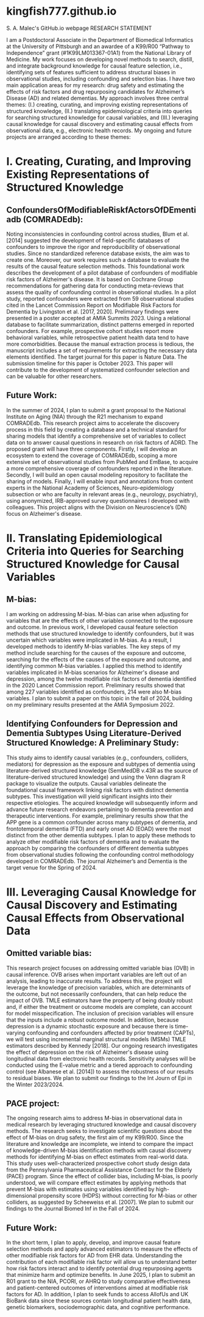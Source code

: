 # kingfish777.github.io
S. A. Malec's GitHub.io webpage
RESEARCH STATEMENT

I am a Postdoctoral Associate in the Department of Biomedical Informatics at the University of Pittsburgh and an awardee of a K99/R00 “Pathway to Independence” grant (#1K99LM013367-01A1) from the National Library of Medicine. My work focuses on developing novel methods to search, distill, and integrate background knowledge for causal feature selection, i.e., identifying sets of features sufficient to address structural biases in observational studies, including confounding and selection bias. I have two main application areas for my research: drug safety and estimating the effects of risk factors and drug repurposing candidates for Alzheimer’s Disease (AD) and related dementias. My approach involves three central themes: (I.) creating, curating, and improving existing representations of structured knowledge, (II.) translating epidemiological criteria into queries for searching structured knowledge for causal variables, and (III.) leveraging causal knowledge for causal discovery and estimating causal effects from observational data, e.g., electronic health records. My ongoing and future projects are arranged according to these themes:

# I. Creating, Curating, and Improving Existing Representations of Structured Knowledge

## ConfoundersOfModifiableRiskfActorsOfDEmentiadb (COMRADEdb): 

Noting inconsistencies in confounding control across studies, Blum et al. [2014] suggested the development of field-specific databases of confounders to improve the rigor and reproducibility of observational studies. Since no standardized reference database exists, the aim was to create one. Moreover, our work requires such a database to evaluate the results of the causal feature selection methods. This foundational work describes the development of a pilot database of confounders of modifiable risk factors of Alzheimer's disease. It is based on Cochrane Group recommendations for gathering data for conducting meta-reviews that assess the quality of confounding control in observational studies. In a pilot study, reported confounders were extracted from 59 observational studies cited in the Lancet Commission Report on Modifiable Risk Factors for Dementia by Livingston et al. [2017, 2020]. Preliminary findings were presented in a poster accepted at AMIA Summits 2023. Using a relational database to facilitate summarization, distinct patterns emerged in reported confounders. For example, prospective cohort studies report more behavioral variables, while retrospective patient health data tend to have more comorbidities. Because the manual extraction process is tedious, the manuscript includes a set of requirements for extracting the necessary data elements identified. The target journal for this paper is Nature Data. The submission timeline for this paper is October 2023. This paper will contribute to the development of systematized confounder selection and can be valuable for other researchers. 

## Future Work: 

In the summer of 2024, I plan to submit a grant proposal to the National Institute on Aging (NIA) through the R21 mechanism to expand COMRADEdb. This research project aims to accelerate the discovery process in this field by creating a database and a technical standard for sharing models that identify a comprehensive set of variables to collect data on to answer causal questions in research on risk factors of ADRD. The proposed grant will have three components. Firstly, I will develop an ecosystem to extend the coverage of COMRADEdb, scoping a more extensive set of observational studies from PubMed and EmBase, to acquire a more comprehensive coverage of confounders reported in the literature. Secondly, I will build an open causal modeling repository to facilitate the sharing of models. Finally, I will enable input and annotations from content experts in the National Academy of Sciences, Neuro-epidemiology subsection or who are faculty in relevant areas (e.g., neurology, psychiatry), using anonymized, IRB-approved survey questionnaires I developed with colleagues. This project aligns with the Division on Neuroscience’s (DN) focus on Alzheimer's disease.

# II. Translating Epidemiological Criteria into Queries for Searching Structured Knowledge for Causal Variables

## M-bias: 

I am working on addressing M-bias. M-bias can arise when adjusting for variables that are the effects of other variables connected to the exposure and outcome. In previous work, I developed causal feature selection methods that use structured knowledge to identify confounders, but it was uncertain which variables were implicated in M-bias. As a result, I developed methods to identify M-bias variables. The key steps of my method include searching for the causes of the exposure and outcome, searching for the effects of the causes of the exposure and outcome, and identifying common M-bias variables. I applied this method to identify variables implicated in M-bias scenarios for Alzheimer's disease and depression, among the twelve modifiable risk factors of dementia identified in the 2020 Lancet Commission report. Preliminary results showed that among 227 variables identified as confounders, 214 were also M-bias variables. I plan to submit a paper on this topic in the fall of 2024, building on my preliminary results presented at the AMIA Symposium 2022.


## Identifying Confounders for Depression and Dementia Subtypes Using Literature-Derived Structured Knowledge: A Preliminary Study:

This study aims to identify causal variables (e.g., confounders, colliders, mediators) for depression as the exposure and subtypes of dementia using literature-derived structured knowledge (SemMedDB v.43R as the source of literature-derived structured knowledge) and using the Venn diagram R package to visualize the outputs.  Causal variables delineate the foundational causal framework linking risk factors with distinct dementia subtypes. This investigation will yield significant insights into their respective etiologies. The acquired knowledge will subsequently inform and advance future research endeavors pertaining to dementia prevention and therapeutic interventions. For example, preliminary results show that the APP gene is a common confounder across many subtypes of dementia, and frontotemporal dementia (FTD) and early onset AD (EOAD) were the most distinct from the other dementia subtypes. I plan to apply these methods to analyze other modifiable risk factors of dementia and to evaluate the approach by comparing the confounders of different dementia subtypes from observational studies following the confounding control methodology developed in COMRADEdb. The journal Alzheimer’s and Dementia is the target venue for the Spring of 2024.

# III. Leveraging Causal Knowledge for Causal Discovery and Estimating Causal Effects from Observational Data

## Omitted variable bias: 

This research project focuses on addressing omitted variable bias (OVB) in causal inference. OVB arises when important variables are left out of an analysis, leading to inaccurate results. To address this, the project will leverage the knowledge of precision variables, which are determinants of the outcome, but not necessarily confounders, that can help reduce the impact of OVB. TMLE estimators have the property of being doubly robust and, if either the treatment or outcome models are complete, can account for model misspecification. The inclusion of precision variables will ensure that the inputs include a robust outcome model. In addition, because depression is a dynamic stochastic exposure and because there is time-varying confounding and confounders affected by prior treatment (CAPTs), we will test using incremental marginal structural models (MSMs) TMLE estimators described by Kennedy [2018]. Our ongoing research investigates the effect of depression on the risk of Alzheimer's disease using longitudinal data from electronic health records. Sensitivity analyses will be conducted using the E-value metric and a tiered approach to confounding control (see Albanese et al. [2014]) to assess the robustness of our results to residual biases. We plan to submit our findings to the Int Journ of Epi in the Winter 2023/2024.


## PACE project: 

The ongoing research aims to address M-bias in observational data in medical research by leveraging structured knowledge and causal discovery methods. The research seeks to investigate scientific questions about the effect of M-bias on drug safety, the first aim of my K99/R00. Since the literature and knowledge are incomplete, we intend to compare the impact of knowledge-driven M-bias identification methods with causal discovery methods for identifying M-bias on effect estimates from real-world data. This study uses well-characterized prospective cohort study design data from the Pennsylvania Pharmaceutical Assistance Contract for the Elderly (PACE) program. Since the effect of collider bias, including M-bias, is poorly understood, we will compare effect estimates by applying methods that prevent M-bias with estimates using variables identified by high-dimensional propensity score (HDPS) without correcting for M-bias or other colliders, as suggested by Scheeweiss et al. [2007]. We plan to submit our findings to the Journal Biomed Inf in the Fall of 2024.


## Future Work: 

In the short term, I plan to apply, develop, and improve causal feature selection methods and apply advanced estimators to measure the effects of other modifiable risk factors for AD from EHR data. Understanding the contribution of each modifiable risk factor will allow us to understand better how risk factors interact and to identify potential drug repurposing agents that minimize harm and optimize benefits. In June 2025, I plan to submit an R01 grant to the NIA, PCORI, or AHRQ to study comparative effectiveness and patient-centered outcomes of interventions aimed at modifiable risk factors for AD. In addition, I plan to seek funds to access AllofUs and UK BioBank data since these sources contain longitudinal patient health data, genetic biomarkers, sociodemographic data, and cognitive performance.
